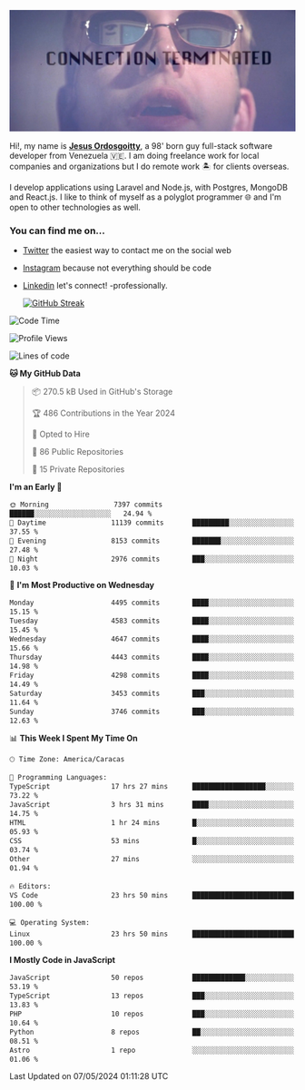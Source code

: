 ![hackers movie reference](./disconnected.jpg)

Hi!, my name is [**Jesus Ordosgoitty**](https://jodaz.dev), a 98' born guy full-stack software developer from Venezuela 🇻🇪. I am doing freelance work for local companies and organizations but I do remote work 🏝️ for clients overseas. 

I develop applications using Laravel and Node.js, with Postgres, MongoDB and React.js. I like to think of myself as a polyglot programmer 🌐 and I'm open to other technologies as well.

### You can find me on...

- [Twitter](https://twitter.com/jodaz_) the easiest way to contact me on the social web
- [Instagram](https://instagram.com/jodaz_) because not everything should be code
- [Linkedin](https://linkedin.com/in/jodaz) let's connect! -professionally.


    [![GitHub Streak](https://streak-stats.demolab.com?user=jodaz&theme=tokyonight)](https://git.io/streak-stats)

<!--START_SECTION:waka-->
![Code Time](http://img.shields.io/badge/Code%20Time-4%2C786%20hrs%2021%20mins-blue)

![Profile Views](http://img.shields.io/badge/Profile%20Views-0-blue)

![Lines of code](https://img.shields.io/badge/From%20Hello%20World%20I%27ve%20Written-83.3%20million%20lines%20of%20code-blue)

**🐱 My GitHub Data** 

> 📦 270.5 kB Used in GitHub's Storage 
 > 
> 🏆 486 Contributions in the Year 2024
 > 
> 💼 Opted to Hire
 > 
> 📜 86 Public Repositories 
 > 
> 🔑 15 Private Repositories 
 > 
**I'm an Early 🐤** 

```text
🌞 Morning                7397 commits        ██████░░░░░░░░░░░░░░░░░░░   24.94 % 
🌆 Daytime                11139 commits       █████████░░░░░░░░░░░░░░░░   37.55 % 
🌃 Evening                8153 commits        ███████░░░░░░░░░░░░░░░░░░   27.48 % 
🌙 Night                  2976 commits        ███░░░░░░░░░░░░░░░░░░░░░░   10.03 % 
```
📅 **I'm Most Productive on Wednesday** 

```text
Monday                   4495 commits        ████░░░░░░░░░░░░░░░░░░░░░   15.15 % 
Tuesday                  4583 commits        ████░░░░░░░░░░░░░░░░░░░░░   15.45 % 
Wednesday                4647 commits        ████░░░░░░░░░░░░░░░░░░░░░   15.66 % 
Thursday                 4443 commits        ████░░░░░░░░░░░░░░░░░░░░░   14.98 % 
Friday                   4298 commits        ████░░░░░░░░░░░░░░░░░░░░░   14.49 % 
Saturday                 3453 commits        ███░░░░░░░░░░░░░░░░░░░░░░   11.64 % 
Sunday                   3746 commits        ███░░░░░░░░░░░░░░░░░░░░░░   12.63 % 
```


📊 **This Week I Spent My Time On** 

```text
🕑︎ Time Zone: America/Caracas

💬 Programming Languages: 
TypeScript               17 hrs 27 mins      ██████████████████░░░░░░░   73.22 % 
JavaScript               3 hrs 31 mins       ████░░░░░░░░░░░░░░░░░░░░░   14.75 % 
HTML                     1 hr 24 mins        █░░░░░░░░░░░░░░░░░░░░░░░░   05.93 % 
CSS                      53 mins             █░░░░░░░░░░░░░░░░░░░░░░░░   03.74 % 
Other                    27 mins             ░░░░░░░░░░░░░░░░░░░░░░░░░   01.94 % 

🔥 Editors: 
VS Code                  23 hrs 50 mins      █████████████████████████   100.00 % 

💻 Operating System: 
Linux                    23 hrs 50 mins      █████████████████████████   100.00 % 
```

**I Mostly Code in JavaScript** 

```text
JavaScript               50 repos            █████████████░░░░░░░░░░░░   53.19 % 
TypeScript               13 repos            ███░░░░░░░░░░░░░░░░░░░░░░   13.83 % 
PHP                      10 repos            ███░░░░░░░░░░░░░░░░░░░░░░   10.64 % 
Python                   8 repos             ██░░░░░░░░░░░░░░░░░░░░░░░   08.51 % 
Astro                    1 repo              ░░░░░░░░░░░░░░░░░░░░░░░░░   01.06 % 
```




 Last Updated on 07/05/2024 01:11:28 UTC
<!--END_SECTION:waka-->
